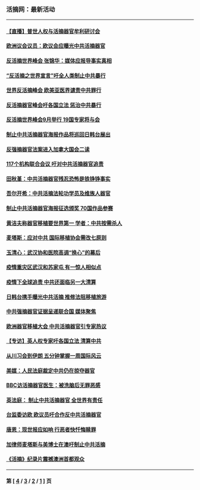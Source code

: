 ### 活摘网：最新活动
---
#### [【直播】普世人权与活摘器官牟利研讨会](../../pages/nf5883/n13425146.md?05010430) 
#### [欧洲议会议员：欧议会应曝光中共活摘器官](../../pages/nf5883/n13336571.md?05010430) 
#### [反活摘世界峰会 张锦华：媒体应报导事实真相](../../pages/nf5883/n13278502.md?05010430) 
#### [“反活摘之世界宣言”吁全人类制止中共暴行](../../pages/nf5883/n13259730.md?05010430) 
#### [世界反活摘峰会 欧美亚医界谴责中共罪行](../../pages/nf5883/n13253550.md?05010430) 
#### [反活摘器官峰会吁各国立法 惩治中共暴行](../../pages/nf5883/n13245052.md?05010430) 
#### [反活摘世界峰会9月举行 19国专家将与会](../../pages/nf5883/n13201492.md?05010430) 
#### [制止中共活摘器官海报作品将巡回日韩台展出](../../pages/nf5883/n13177791.md?05010430) 
#### [反强摘器官法案进入加拿大国会二读](../../pages/nf5883/n13033450.md?05010430) 
#### [117个机构联合会议 吁对中共活摘器官追责](../../pages/nf5883/n12775087.md?05010430) 
#### [田秋堇：中共活摘器官残忍恐怖是铁铮铮事实](../../pages/nf5883/n12702148.md?05010430) 
#### [吾尔开希：中共活摘法轮功学员及维族人器官](../../pages/nf5883/n12693197.md?05010430) 
#### [制止中共活摘器官海报征选颁奖 70国作品参赛](../../pages/nf5883/n12692050.md?05010430) 
#### [黄洁夫称器官移植要世界第一 学者：中共按需杀人](../../pages/nf5883/n12572329.md?05010430) 
#### [麦塔斯：应对中共 国际移植协会需改七原则](../../pages/nf5883/n12514711.md?05010430) 
#### [玉清心：武汉协和医院高调“换心”的幕后](../../pages/nf5883/n12298730.md?05010430) 
#### [疫情重灾区武汉和苏家屯 有一惊人相似点](../../pages/nf5883/n12150824.md?05010430) 
#### [疫情下全球追责 中共还面临另一大清算](../../pages/nf5883/n12070397.md?05010430) 
#### [日韩台携手曝光中共活摘 推修法阻移植旅游](../../pages/nf5883/n11712046.md?05010430) 
#### [中共强摘器官证据呈递联合国 媒体聚焦](../../pages/nf5883/n11546426.md?05010430) 
#### [欧洲器官移植大会 中共活摘器官引专家热议](../../pages/nf5883/n11539095.md?05010430) 
#### [【专访】英人权专家吁各国立法 清算中共](../../pages/nf5883/n11367315.md?05010430) 
#### [从川习会到伊朗 五分钟掌握一周国际风云](../../pages/nf5883/n11338520.md?05010430) 
#### [美媒：人民法庭裁定中共仍在掠夺器官](../../pages/nf5883/n11334897.md?05010430) 
#### [BBC访活摘器官医生：被洗脑后无罪恶感](../../pages/nf5883/n11335935.md?05010430) 
#### [英法庭： 制止中共活摘器官 全世界有责任](../../pages/nf5883/n11330691.md?05010430) 
#### [台监委访欧 欧议员吁合作反中共活摘器官](../../pages/nf5883/n11109190.md?05010430) 
#### [唐恩：现世报应如响 行恶者快忏悔赎罪](../../pages/nf5883/n11104016.md?05010430) 
#### [加律师麦塔斯与美博士在澳吁制止中共活摘](../../pages/nf5883/n10724764.md?05010430) 
#### [《活摘》纪录片震撼澳洲首都观众](../../pages/nf5883/n10722747.md?05010430) 

---
#### 第 [ [4](./4.md?05010430) / [3](./3.md?05010430) / [2](./2.md?05010430) / [1](./1.md?05010430) ] 页
